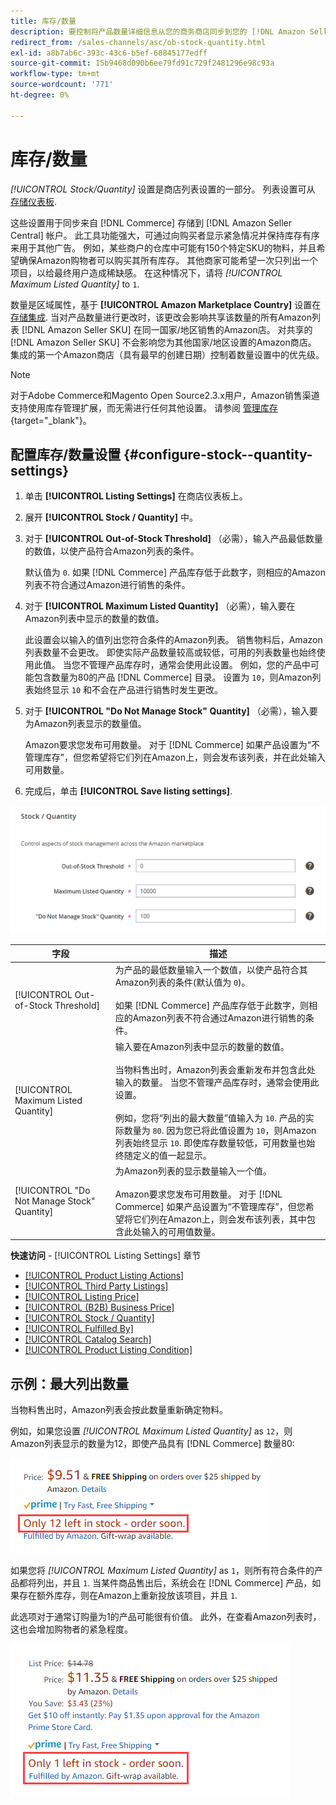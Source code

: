 ```yaml
---
title: 库存/数量
description: 要控制将产品数量详细信息从您的商务商店同步到您的 [!DNL Amazon Seller Central] 帐户，请更新“库存/数量”设置。
redirect_from: /sales-channels/asc/ob-stock-quantity.html
exl-id: a8b7ab6c-393c-43c6-b5ef-68845177edff
source-git-commit: 15b9468d090b6ee79fd91c729f2481296e98c93a
workflow-type: tm+mt
source-wordcount: '771'
ht-degree: 0%

---
```


# 库存/数量

*[!UICONTROL Stock/Quantity]* 设置是商店列表设置的一部分。 列表设置可从 [存储仪表板](./amazon-store-dashboard.md).

这些设置用于同步来自 [!DNL Commerce] 存储到 [!DNL Amazon Seller Central] 帐户。 此工具功能强大，可通过向购买者显示紧急情况并保持库存有序来用于其他广告。 例如，某些商户的仓库中可能有150个特定SKU的物料，并且希望确保Amazon购物者可以购买其所有库存。 其他商家可能希望一次只列出一个项目，以给最终用户造成稀缺感。 在这种情况下，请将 *[!UICONTROL Maximum Listed Quantity]* to `1`.

数量是区域属性，基于 **[!UICONTROL Amazon Marketplace Country]** 设置在 [存储集成](./store-integration.md). 当对产品数量进行更改时，该更改会影响共享该数量的所有Amazon列表 [!DNL Amazon Seller SKU] 在同一国家/地区销售的Amazon店。 对共享的 [!DNL Amazon Seller SKU] 不会影响您为其他国家/地区设置的Amazon商店。 集成的第一个Amazon商店（具有最早的创建日期）控制着数量设置中的优先级。

>[!NOTE]
>
>对于Adobe Commerce和Magento Open Source2.3.x用户，Amazon销售渠道支持使用库存管理扩展，而无需进行任何其他设置。 请参阅 [管理库存](https://docs.magento.com/user-guide/v2.3/catalog/inventory-management.html){target=&quot;_blank&quot;}。

## 配置库存/数量设置 {#configure-stock--quantity-settings}

1. 单击 **[!UICONTROL Listing Settings]** 在商店仪表板上。

1. 展开 **[!UICONTROL Stock / Quantity]** 中。

1. 对于 **[!UICONTROL Out-of-Stock Threshold]** （必需），输入产品最低数量的数值，以使产品符合Amazon列表的条件。

   默认值为 `0`. 如果 [!DNL Commerce] 产品库存低于此数字，则相应的Amazon列表不符合通过Amazon进行销售的条件。

1. 对于 **[!UICONTROL Maximum Listed Quantity]** （必需），输入要在Amazon列表中显示的数量的数值。

   此设置会以输入的值列出您符合条件的Amazon列表。 销售物料后，Amazon列表数量不会更改。 即使实际产品数量较高或较低，可用的列表数量也始终使用此值。 当您不管理产品库存时，通常会使用此设置。 例如，您的产品中可能包含数量为80的产品 [!DNL Commerce] 目录。 设置为 `10`，则Amazon列表始终显示 `10` 和不会在产品进行销售时发生更改。

1. 对于 **[!UICONTROL "Do Not Manage Stock" Quantity]** （必需），输入要为Amazon列表显示的数量值。

   Amazon要求您发布可用数量。 对于 [!DNL Commerce] 如果产品设置为“不管理库存”，但您希望将它们列在Amazon上，则会发布该列表，并在此处输入可用数量。

1. 完成后，单击 **[!UICONTROL Save listing settings]**.

![库存/数量设置](assets/amazon-stock-quantity.png)

| 字段 | 描述 |
|---|---|
| [!UICONTROL Out-of-Stock Threshold] | 为产品的最低数量输入一个数值，以使产品符合其Amazon列表的条件(默认值为 `0`)。<br><br>如果 [!DNL Commerce] 产品库存低于此数字，则相应的Amazon列表不符合通过Amazon进行销售的条件。 |
| [!UICONTROL Maximum Listed Quantity] | 输入要在Amazon列表中显示的数量的数值。<br><br>当物料售出时，Amazon列表会重新发布并包含此处输入的数量。 当您不管理产品库存时，通常会使用此设置。<br><br>例如，您将“列出的最大数量”值输入为 `10`. 产品的实际数量为 `80`. 因为您已将此值设置为 `10`，则Amazon列表始终显示 `10`. 即使库存数量较低，可用数量也始终随定义的值一起显示。 |
| [!UICONTROL "Do Not Manage Stock" Quantity] | 为Amazon列表的显示数量输入一个值。<br><br>Amazon要求您发布可用数量。 对于 [!DNL Commerce] 如果产品设置为“不管理库存”，但您希望将它们列在Amazon上，则会发布该列表，其中包含此处输入的可用值数量。 |

**快速访问** - [!UICONTROL Listing Settings] 章节

- [[!UICONTROL Product Listing Actions]](./product-listing-actions.md)
- [[!UICONTROL Third Party Listings]](./third-party-listing-settings.md)
- [[!UICONTROL Listing Price]](./listing-price.md)
- [[!UICONTROL (B2B) Business Price]](./business-pricing.md)
- [[!UICONTROL Stock / Quantity]](./stock-quantity.md)
- [[!UICONTROL Fulfilled By]](./fulfilled-by.md)
- [[!UICONTROL Catalog Search]](./catalog-search.md)
- [[!UICONTROL Product Listing Condition]](./product-listing-condition.md)

## 示例：最大列出数量

当物料售出时，Amazon列表会按此数量重新确定物料。

例如，如果您设置 *[!UICONTROL Maximum Listed Quantity]* as `12`，则Amazon列表显示的数量为12，即使产品具有 [!DNL Commerce] 数量80:

![最大列出数量实例1](assets/amazon-max-listed-quantity.png)

如果您将 *[!UICONTROL Maximum Listed Quantity]* as `1`，则所有符合条件的产品都将列出，并且 `1`. 当某件商品售出后，系统会在 [!DNL Commerce] 产品，如果存在额外库存，则在Amazon上重新投放该项目，并且 `1`.

此选项对于通常订购量为1的产品可能很有价值。 此外，在查看Amazon列表时，这也会增加购物者的紧急程度。

![最大列出数量示例2](assets/amazon-max-listed-quantity-1.png)
